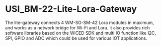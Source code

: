 # USI_BM-22-Lite-Lora-Gateway

The lite-gateway connects 4 WM-SG-SM-42 Lora modules in maximum, and works as a network bridge for Wi-Fi and Lora. it also provides rich software libraries based on the WiCED SDK and multi IO function like I2C, SPI, GPIO and ADC which could be used for various IOT applications. 
